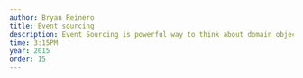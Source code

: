 ```yaml
---
author: Bryan Reinero
title: Event sourcing
description: Event Sourcing is powerful way to think about domain objects and transaction processing. Rather than persisting an object in it's current state, event sourcing instead writes an immutable log of deltas (domain events) to the database. from this set of events, an object's state is derived, at any point in the past, simply by replaying the event history sequentially.  Event sourcing is a deceptively radical idea which challenges our contemporary notions about transaction processing, while also being a mature pattern with a long history. This talk will take a look at how event processing is used across a spectrum of use cases, including database engines and financial systems, to Google Docs hacks.
time: 3:15PM
year: 2015
order: 15
---
```


